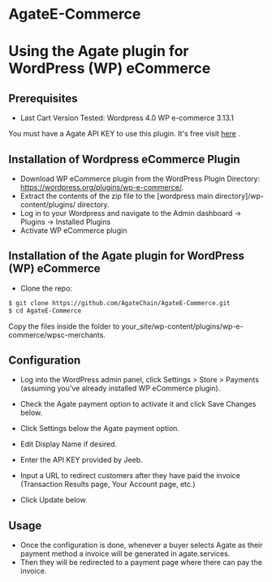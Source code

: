# AgateE-Commerce
# Using the Agate plugin for WordPress (WP) eCommerce

## Prerequisites

* Last Cart Version Tested: Wordpress 4.0 WP e-commerce 3.13.1

You must have a Agate API KEY to use this plugin.  It's free visit [here](http://www.agate.services/registration-form/) .


## Installation of Wordpress eCommerce Plugin

- Download WP eCommerce plugin from the WordPress Plugin Directory: https://wordpress.org/plugins/wp-e-commerce/. 
- Extract the contents of the zip file to the [wordpress main directory]/wp-content/plugins/ directory.
- Log in to your Wordpress and navigate to the Admin dashboard -> Plugins -> Installed Plugins
- Activate WP eCommerce plugin

## Installation of the Agate plugin for WordPress (WP) eCommerce

- Clone the repo:

```bash
$ git clone https://github.com/AgateChain/AgateE-Commerce.git
$ cd AgateE-Commerce
```
Copy the files inside the folder to your_site/wp-content/plugins/wp-e-commerce/wpsc-merchants.

## Configuration

* Log into the WordPress admin panel, click Settings > Store > Payments (assuming you've already installed WP eCommerce plugin).

* Check the Agate payment option to activate it and click Save Changes below.

* Click Settings below the Agate payment option.

* Edit Display Name if desired.

* Enter the API KEY provided by Jeeb.

* Input a URL to redirect customers after they have paid the invoice (Transaction Results page, Your Account page, etc.)

* Click Update below.

## Usage

- Once the configuration is done, whenever a buyer selects Agate as their payment method a invoice will be generated in agate.services.
- Then they will be redirected to a payment page where there can pay the invoice.
